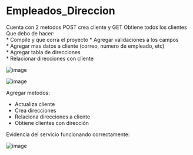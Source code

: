 # Empleados_Direccion

Cuenta con 2 metodos POST crea cliente y GET Obtiene todos los clientes  Que debo de hacer:     
    * Compile y que corra el proyecto
    * Agregar validaciones a los campos   
    * Agregar mas datos a cliente (correo, número de empleado, etc)   
    * Agregar tabla de direcciones    
    * Relacionar direcciones con cliente

![image](https://github.com/Guevara-Reyes/Empleados_Direccion/assets/139588131/3d21ba7f-3907-4bf0-9576-55868d78d099)

![image](https://github.com/Guevara-Reyes/Empleados_Direccion/assets/139588131/57e4fa8a-545e-48f1-bd7c-685f29f584b4)


Agregar metodos:

  * Actualiza cliente
  * Crea direcciones
  * Relaciona direcciones a cliente
  * Obtiene clientes con dirección

Evidencia del servicio funcionando correctamente:

![image](https://github.com/Guevara-Reyes/Empleados_Direccion/assets/139588131/f11ae0cc-c452-4a96-933b-f52f72a86877)

